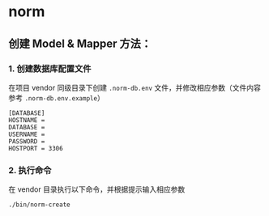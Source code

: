 # norm

## 创建 Model & Mapper 方法：

### 1. 创建数据库配置文件

在项目 vendor 同级目录下创建 `.norm-db.env` 文件，并修改相应参数（文件内容参考 `.norm-db.env.example`）

```dotenv
[DATABASE]
HOSTNAME =
DATABASE =
USERNAME =
PASSWORD =
HOSTPORT = 3306
```

### 2. 执行命令

在 vendor 目录执行以下命令，并根据提示输入相应参数

```shell
./bin/norm-create
```
